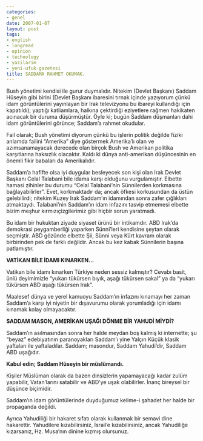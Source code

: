 ```yaml
---
categories:
- genel
date: 2007-01-07
layout: post
tags:
- english
- longread
- opinion
- technology
- yazilarim
- yeni-ufuk-gazetesi
title: SADDAMA RAHMET OKUMAK.
---
```


Bush yönetimi kendisi ile gurur duymalıdır. Nitekim (Devlet Başkanı) Saddam Hüseyin gibi birini (Devlet Başkanı ibaresini tırnak içinde yazıyorum çünkü idam görüntülerini yayınlayan bir Irak televizyonu bu ibareyi kullandığı için kapatıldı); yaptığı katliamlara, halkına çektirdiği eziyetlere rağmen hakikaten acınacak bir duruma düşürmüştür. Öyle ki; bugün Saddam düşmanları dahi idam görüntülerini görünce; Saddam’a rahmet okudular.

Fail olarak; Bush yönetimi diyorum çünkü bu işlerin politik değilde fiziki anlamda failini “Amerika” diye göstermek Amerika’lı olan ve azımsanamayacak derecede olan birçok Bush ve Amerikan politika karşıtlarına haksızlık olacaktır. Kaldı ki dünya anti-amerikan düşüncesinin en önemli fikir babaları da Amerikalıdır.

Saddam’a hafifte olsa iyi duygular besleyecek son kişi olan Irak Devlet Başkanı Celal Talabani bile idama karşı olduğunu vurgulamıştır. Elbette hamasi zihinler bu durumu “Celal Talabani’nin Sünnilerden korkmasına bağlayabilirler”. Evet, korkmaktadır da; ancak öfkesi korkusundan da üstün gelebilirdi; nitekim Kuzey Irak Saddam’ın idamından sonra zafer çığlıkları atmaktaydı. Talabani’nin Saddam’ın idam infazını tasvip etmemesi elbette bizim meşhur kırmızıçizgilerimiz gibi hiçbir sorun yaratmadı.

Bu idam bir hukuktan ziyade siyaset ürünü bir intikamdır. ABD Irak’da demokrasi peygamberliği yaparken Sünni’leri kendisine şeytan olarak seçmiştir. ABD gözünde elbette Şii, Sünni veya Kürt kavram olarak birbirinden pek de farklı değildir. Ancak bu kez kabak Sünnilerin başına patlamıştır.

**VATİKAN BİLE İDAMI KINARKEN…**

Vatikan bile idamı kınarken Türkiye neden sessiz kalmıştır? Cevabı basit, ünlü deyimimizle “yukarı tükürsen bıyık, aşağı tükürsen sakal” ya da “yukarı tükürsen ABD aşağı tükürsen Irak”.

Maalesef dünya ve yerel kamuoyu Saddam’ın infazını kınamayı her zaman Saddam’a karşı iyi niyetin bir dışavurumu olarak yorumladığı için idamı kınamak kolay olmayacaktır.

**SADDAM MASON, AMERİKAN UŞAĞI DÖNME BİR YAHUDİ MİYDİ?**

Saddam’ın asılmasından sonra her halde meydan boş kalmış ki internette; şu “beyaz” edebiyatının paranoyakları Saddam’ı yine Yalçın Küçük klasik yaftaları ile yaftaladılar. Saddam; masondur, Saddam Yahudi’dir, Saddam ABD uşağıdır.

**Kabul edin; Saddam Hüseyin bir müslümandı.**

Kişiler Müslüman olarak da bazen dinsizlerin yapamayacağı kadar zulüm yapabilir, Vatan’larını satabilir ve ABD’ye uşak olabilirler. İnanç bireysel bir düşünce biçimidir.

Saddam’ın idam görüntülerinde duyduğumuz kelime-i şahadet her halde bir propaganda değildi.

Ayrıca Yahudiliği bir hakaret sıfatı olarak kullanmak bir semavi dine hakarettir. Yahudilere kızabilirsiniz, İsrail’e kızabilirsiniz, ancak Yahudiliğe kızarsanız, Hz. Musa’nın dinine kızmış olursunuz.
